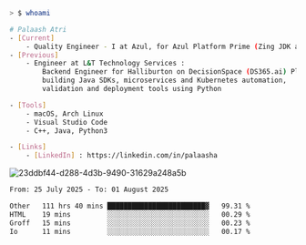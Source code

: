 ```sh
> $ whoami

# Palaash Atri
- [Current]
    - Quality Engineer - I at Azul, for Azul Platform Prime (Zing JDK and OptHub Cloud-Native Compiler)
- [Previous]
    - Engineer at L&T Technology Services :
        Backend Engineer for Halliburton on DecisionSpace (DS365.ai) Platform team,
        building Java SDKs, microservices and Kubernetes automation,
        validation and deployment tools using Python

- [Tools]
    - macOS, Arch Linux
    - Visual Studio Code
    - C++, Java, Python3

- [Links]
    - [LinkedIn] : https://linkedin.com/in/palaasha 

```
![23ddbf44-d288-4d3b-9490-31629a248a5b](https://github.com/user-attachments/assets/e8f7d8c9-2427-40a3-b819-73b167b77e19)


<!--START_SECTION:waka-->

```txt
From: 25 July 2025 - To: 01 August 2025

Other   111 hrs 40 mins ████████████████████████▓   99.31 %
HTML    19 mins         ░░░░░░░░░░░░░░░░░░░░░░░░░   00.29 %
Groff   15 mins         ░░░░░░░░░░░░░░░░░░░░░░░░░   00.23 %
Io      11 mins         ░░░░░░░░░░░░░░░░░░░░░░░░░   00.17 %
```

<!--END_SECTION:waka-->
